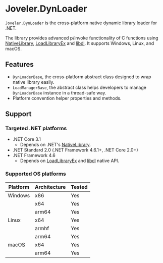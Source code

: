 # Joveler.DynLoader

`Joveler.DynLoader` is the cross-platform native dynamic library loader for .NET.

The library provides advanced p/invoke functionality of C functions using [NativeLibrary](https://docs.microsoft.com/en-us/dotnet/api/system.runtime.interopservices.nativelibrary.load?view=netcore-3.1), [LoadLibraryEx](https://docs.microsoft.com/en-us/windows/win32/api/libloaderapi/nf-libloaderapi-loadlibraryexw) and [libdl](http://man7.org/linux/man-pages/man3/dlopen.3.html). It supports Windows, Linux, and macOS.

## Features

- `DynLoaderBase`, the cross-platform abstract class designed to wrap native library easily.
- `LoadManagerBase`, the abstract class helps developers to manage `DynLoaderBase` instance in a thread-safe way.
- Platform convention helper properties and methods.

## Support

### Targeted .NET platforms

- .NET Core 3.1
    - Depends on .NET's [NativeLibrary](https://docs.microsoft.com/en-us/dotnet/api/system.runtime.interopservices.nativelibrary).
- .NET Standard 2.0 (.NET Framework 4.6.1+, .NET Core 2.0+)
- .NET Framework 4.6
    - Depends on [LoadLibraryEx](https://docs.microsoft.com/en-us/windows/win32/api/libloaderapi/nf-libloaderapi-loadlibraryexw) and [libdl](http://man7.org/linux/man-pages/man3/dlopen.3.html) native API.

### Supported OS platforms

| Platform | Architecture | Tested |
|----------|--------------|--------|
| Windows  | x86          | Yes    |
|          | x64          | Yes    |
|          | arm64        | Yes    |
| Linux    | x64          | Yes    |
|          | armhf        | Yes    |
|          | arm64        | Yes    |
| macOS    | x64          | Yes    |
|          | arm64        | Yes    |
